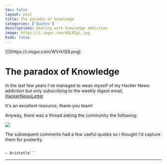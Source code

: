 ```yaml
---
toc: false
layout: post
title: The paradox of knowledge
categories: ['Quotes']
descriptions: Dealing with knowledge addiction
image: https://i.imgur.com/dQLBIgi.jpg
hide: false
---
```




<style> strong {background-color: yellow; font-weight:normal} .post-content #header-image img {width:40%}</style>
<div id="header-image">
![](https://i.imgur.com/WVrk1S9.png)
</div>

# The paradox of Knowledge

In the last few years I've managed to wean myself of my Hacker News addiction but only subscribing to the weekly digest email, [HackerNewsLetter](https://hackernewsletter.com/?ref=find-your-newsletter)

It's an excellent resource, thank-you team!

Anyway, there was a thread asking the community the following:

<img src="https://i.imgur.com/8aOItMb.png">

The subsequent comments had a few useful quotes so I thought I'd capture them for posterity.

> ```The purpose of knowledge is action, not knowledge.
    ― Aristotle``` 

---
